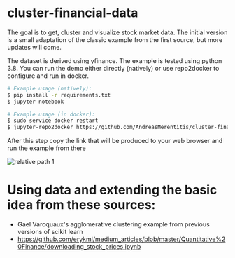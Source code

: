 # cluster-financial-data

The goal is to get, cluster and visualize stock market data. The initial version
is a small adaptation of the classic example from the first source, but more updates
will come. 

The dataset is derived using yfinance. The example is tested using python 3.8. 
You can run the demo either directly (natively) or use repo2docker to configure 
and run in docker.

```bash
# Example usage (natively): 
$ pip install -r requirements.txt
$ jupyter notebook 
```

```bash
# Example usage (in docker): 
$ sudo service docker restart
$ jupyter-repo2docker https://github.com/AndreasMerentitis/cluster-financial-data
```
After this step copy the link that will be produced to your web browser and run the example from there


![relative path 1](/Clustering_companies_2001_2008.jpeg?raw=true "Clustering_2001_2008.jpeg")


# Using data and extending the basic idea from these sources:
* Gael Varoquaux's agglomerative clustering example from previous versions of scikit learn 
* https://github.com/erykml/medium_articles/blob/master/Quantitative%20Finance/downloading_stock_prices.ipynb

